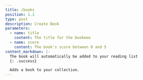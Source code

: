 ```yaml
---
title: /books
position: 1.1
type: post
description: Create Book
parameters:
  - name: title
    content: The title for the bookeee
  - name: score
    content: The book's score between 0 and 5
content_markdown: |-
  The book will automatically be added to your reading list
  {: .success}

  Adds a book to your collection.
---
```




